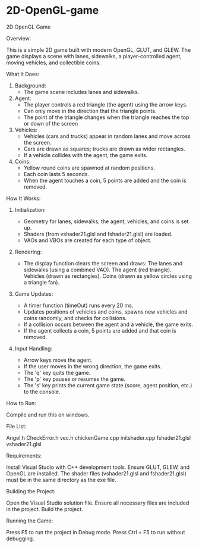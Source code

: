 # 2D-OpenGL-game
2D OpenGL Game

Overview:

This is a simple 2D game built with modern OpenGL, GLUT, and GLEW. The game displays a scene with lanes, sidewalks, a player-controlled agent, moving vehicles, and collectible coins.


What It Does:

1. Background:
   - The game scene includes lanes and sidewalks.
2. Agent:
   - The player controls a red triangle (the agent) using the arrow keys.
   - Can only move in the direction that the triangle points.
   - The point of the triangle changes when the triangle reaches the top or down of the screen
3. Vehicles:
   - Vehicles (cars and trucks) appear in random lanes and move across the screen.
   - Cars are drawn as squares; trucks are drawn as wider rectangles.
   - If a vehicle collides with the agent, the game exits.
4. Coins:
   - Yellow round coins are spawned at random positions.
   - Each coin lasts 5 seconds.
   - When the agent touches a coin, 5 points are added and the coin is removed.


How It Works:

1. Initialization:
   - Geometry for lanes, sidewalks, the agent, vehicles, and coins is set up.
   - Shaders (from vshader21.glsl and fshader21.glsl) are loaded.
   - VAOs and VBOs are created for each type of object.

2. Rendering:
   - The display function clears the screen and draws:
      The lanes and sidewalks (using a combined VAO).
      The agent (red triangle).
      Vehicles (drawn as rectangles).
      Coins (drawn as yellow circles using a triangle fan).
     
3. Game Updates:
   - A timer function (timeOut) runs every 20 ms.
   - Updates positions of vehicles and coins, spawns new vehicles and coins randomly, and checks for collisions.
   - If a collision occurs between the agent and a vehicle, the game exits.
   - If the agent collects a coin, 5 points are added and that coin is removed.

4. Input Handling:
   - Arrow keys move the agent.
   - If the user moves in the wrong direction, the game exits.
   - The 'q' key quits the game.
   - The 'p' key pauses or resumes the game.
   - The 's' key prints the current game state (score, agent position, etc.) to the console.


How to Run:

Compile and run this on windows.

File List:

Angel.h
CheckError.h
vec.h
chickenGame.cpp
initshader.cpp
fshader21.glsl
vshader21.glsl


Requirements:


Install Visual Studio with C++ development tools.
Ensure GLUT, GLEW, and OpenGL are installed.
The shader files (vshader21.glsl and fshader21.glsl) must be in the same directory as the exe file.


Building the Project:

Open the Visual Studio solution file.
Ensure all necessary files are included in the project.
Build the project.


Running the Game:

Press F5 to run the project in Debug mode.
Press Ctrl + F5 to run without debugging.

